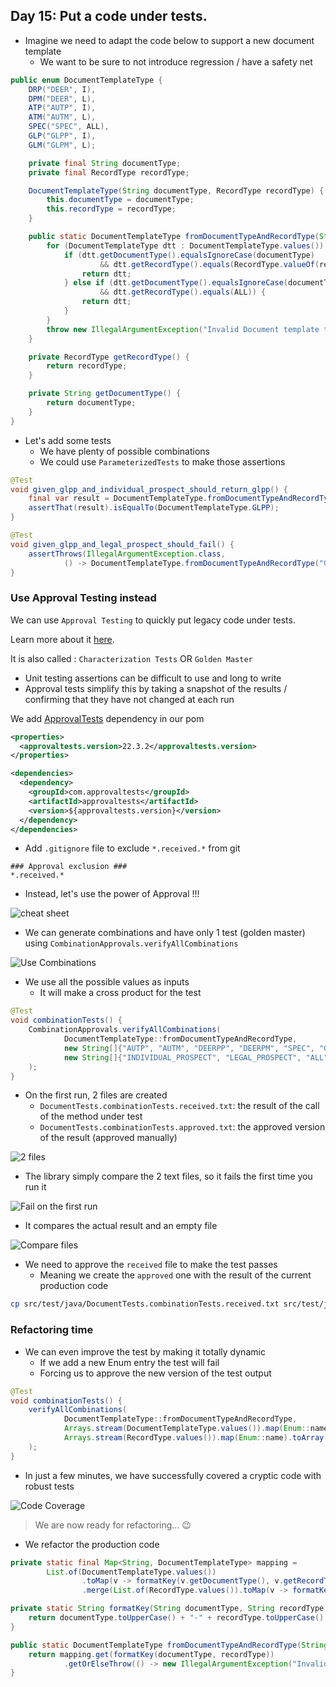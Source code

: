 ## Day 15: Put a code under tests.
- Imagine we need to adapt the code below to support a new document template
  - We want to be sure to not introduce regression / have a safety net

```java
public enum DocumentTemplateType {
    DRP("DEER", I),
    DPM("DEER", L),
    ATP("AUTP", I),
    ATM("AUTM", L),
    SPEC("SPEC", ALL),
    GLP("GLPP", I),
    GLM("GLPM", L);

    private final String documentType;
    private final RecordType recordType;

    DocumentTemplateType(String documentType, RecordType recordType) {
        this.documentType = documentType;
        this.recordType = recordType;
    }

    public static DocumentTemplateType fromDocumentTypeAndRecordType(String documentType, String recordType) {
        for (DocumentTemplateType dtt : DocumentTemplateType.values()) {
            if (dtt.getDocumentType().equalsIgnoreCase(documentType)
                    && dtt.getRecordType().equals(RecordType.valueOf(recordType))) {
                return dtt;
            } else if (dtt.getDocumentType().equalsIgnoreCase(documentType)
                    && dtt.getRecordType().equals(ALL)) {
                return dtt;
            }
        }
        throw new IllegalArgumentException("Invalid Document template type or record type");
    }

    private RecordType getRecordType() {
        return recordType;
    }

    private String getDocumentType() {
        return documentType;
    }
}
```

- Let's add some tests
  - We have plenty of possible combinations
  - We could use `ParameterizedTests` to make those assertions

```java
@Test
void given_glpp_and_individual_prospect_should_return_glpp() {
    final var result = DocumentTemplateType.fromDocumentTypeAndRecordType("GLPP", "INDIVIDUAL_PROSPECT");
    assertThat(result).isEqualTo(DocumentTemplateType.GLPP);
}

@Test
void given_glpp_and_legal_prospect_should_fail() {
    assertThrows(IllegalArgumentException.class,
            () -> DocumentTemplateType.fromDocumentTypeAndRecordType("GLPP", "LEGAL_PROSPECT"));
}
```

### Use Approval Testing instead
We can use `Approval Testing` to quickly put legacy code under tests.

Learn more about it [here](https://understandlegacycode.com/approval-tests/).

It is also called : `Characterization Tests` OR `Golden Master`
- Unit testing assertions can be difficult to use and long to write
- Approval tests simplify this by taking a snapshot of the results / confirming that they have not changed at each run


We add [ApprovalTests](https://github.com/approvals/approvaltests.java) dependency in our pom

```xml
<properties>
  <approvaltests.version>22.3.2</approvaltests.version>
</properties>

<dependencies>
  <dependency>
    <groupId>com.approvaltests</groupId>
    <artifactId>approvaltests</artifactId>
    <version>${approvaltests.version}</version>
  </dependency>
</dependencies>
```

- Add `.gitignore` file to exclude `*.received.*` from git

```text
### Approval exclusion ###
*.received.*
```

- Instead, let's use the power of Approval !!!

![cheat sheet](img/approval-testing-cheatsheet.png)

- We can generate combinations and have only 1 test (golden master) using `CombinationApprovals.verifyAllCombinations`

![Use Combinations](img/use-combinations.png)

- We use all the possible values as inputs
  - It will make a cross product for the test

```java
@Test
void combinationTests() {
    CombinationApprovals.verifyAllCombinations(
            DocumentTemplateType::fromDocumentTypeAndRecordType,
            new String[]{"AUTP", "AUTM", "DEERPP", "DEERPM", "SPEC", "GLPP", "GLPM"},
            new String[]{"INDIVIDUAL_PROSPECT", "LEGAL_PROSPECT", "ALL"}
    );
}
```

- On the first run, 2 files are created
  - `DocumentTests.combinationTests.received.txt`: the result of the call of the method under test
  - `DocumentTests.combinationTests.approved.txt`: the approved version of the result (approved manually)

![2 files](img/2-files.png)

- The library simply compare the 2 text files, so it fails the first time you run it

![Fail on the first run](img/fail.png)

- It compares the actual result and an empty file

![Compare files](img/file-compare.png)

- We need to approve the `received` file to make the test passes
  - Meaning we create the `approved` one with the result of the current production code

```bash
cp src/test/java/DocumentTests.combinationTests.received.txt src/test/java/DocumentTests.combinationTests.approved.txt 
```

### Refactoring time
- We can even improve the test by making it totally dynamic
  - If we add a new Enum entry the test will fail
  - Forcing us to approve the new version of the test output

```java
@Test
void combinationTests() {
    verifyAllCombinations(
            DocumentTemplateType::fromDocumentTypeAndRecordType,
            Arrays.stream(DocumentTemplateType.values()).map(Enum::name).toArray(String[]::new),
            Arrays.stream(RecordType.values()).map(Enum::name).toArray(String[]::new)
    );
}
```

- In just a few minutes, we have successfully covered a cryptic code with robust tests

![Code Coverage](img/code-coverage.png)

> We are now ready for refactoring... 😉

- We refactor the production code 

```java
private static final Map<String, DocumentTemplateType> mapping =
        List.of(DocumentTemplateType.values())
                .toMap(v -> formatKey(v.getDocumentType(), v.getRecordType().name()), v -> v)
                .merge(List.of(RecordType.values()).toMap(v -> formatKey(SPEC.name(), v.name()), v -> SPEC));

private static String formatKey(String documentType, String recordType) {
    return documentType.toUpperCase() + "-" + recordType.toUpperCase();
}

public static DocumentTemplateType fromDocumentTypeAndRecordType(String documentType, String recordType) {
    return mapping.get(formatKey(documentType, recordType))
            .getOrElseThrow(() -> new IllegalArgumentException("Invalid Document template type or record type"));
}
```